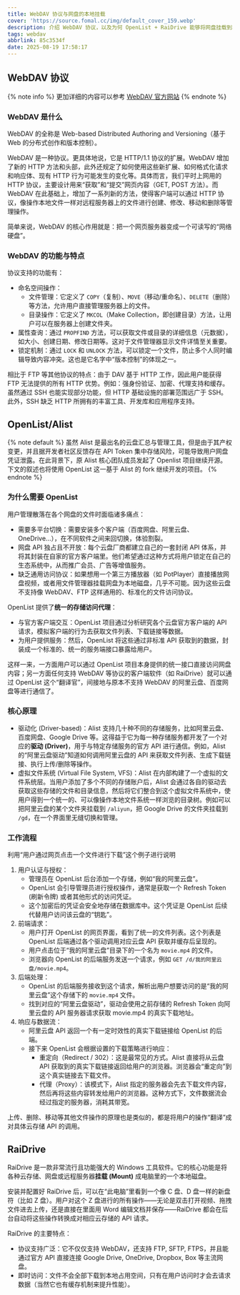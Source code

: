 ```yaml
---
title: WebDAV 协议与网盘的本地挂载
cover: 'https://source.fomal.cc/img/default_cover_159.webp'
description: 介绍 WebDAV 协议，以及为何 OpenList + RaiDrive 能够将网盘挂载到本地
tags: webdav
abbrlink: 85c3534f
date: 2025-08-19 17:58:17
---
```


## WebDAV 协议
{% note info %}
更加详细的内容可以参考 [WebDAV 官方网站](http://webdav.org/)
{% endnote %}

### WebDAV 是什么
WebDAV 的全称是 Web-based Distributed Authoring and Versioning（基于 Web 的分布式创作和版本控制）。

WebDAV 是一种协议。更具体地说，它是 HTTP/1.1 协议的扩展。WebDAV 增加了新的 HTTP 方法和头部，此外还规定了如何使用这些新扩展、如何格式化请求和响应体、现有 HTTP 行为可能发生的变化等。具体而言，我们平时上网用的 HTTP 协议，主要设计用来“获取”和“提交”网页内容（GET, POST 方法）。而 WebDAV 在此基础上，增加了一系列新的方法，使得客户端可以通过 HTTP 协议，像操作本地文件一样对远程服务器上的文件进行创建、修改、移动和删除等管理操作。

简单来说，WebDAV 的核心作用就是：把一个网页服务器变成一个可读写的“网络硬盘”。

### WebDAV 的功能与特点
协议支持的功能有：
* 命名空间操作：
  * 文件管理：它定义了 `COPY`（复制）、`MOVE`（移动/重命名）、`DELETE`（删除）等方法，允许用户直接管理服务器上的文件。
  * 目录操作：它定义了 `MKCOL`（Make Collection，即创建目录）方法，让用户可以在服务器上创建文件夹。
* 属性查询：通过 `PROPFIND` 方法，可以获取文件或目录的详细信息（元数据），如大小、创建日期、修改日期等。这对于文件管理器显示文件详情至关重要。
* 锁定机制：通过 `LOCK` 和 `UNLOCK` 方法，可以锁定一个文件，防止多个人同时编辑导致内容冲突。这也是它名字中“版本控制”的体现之一。

相比于 FTP 等其他协议的特点：由于 DAV 基于 HTTP 工作，因此用户能获得 FTP 无法提供的所有 HTTP 优势。例如：强身份验证、加密、代理支持和缓存。虽然通过 SSH 也能实现部分功能，但 HTTP 基础设施的部署范围远广于 SSH。此外，SSH 缺乏 HTTP 所拥有的丰富工具、开发库和应用程序支持。

## OpenList/Alist
{% note default %}
虽然 Alist 是最出名的云盘汇总与管理工具，但是由于其产权变更，并且据开发者社区反馈存在 API Token 集中存储风险，可能导致用户网盘凭证泄露。在此背景下，原 Alist 核心团队成员发起了 Openlist 项目继续开源。下文的叙述也将使用 OpenList 这一基于 Alist 的 fork 继续开发的项目。
{% endnote %}

### 为什么需要 OpenList
用户管理散落在各个网盘的文件时面临诸多痛点：
* 需要多平台切换：需要安装多个客户端（百度网盘、阿里云盘、OneDrive...），在不同软件之间来回切换，体验割裂。
* 网盘 API 独占且不开放：每个云盘厂商都建立自己的一套封闭 API 体系，并将其封装在自家的官方客户端里。他们希望通过这种方式将用户锁定在自己的生态系统中，从而推广会员、广告等增值服务。
* 缺乏通用访问协议：如果想用一个第三方播放器（如 PotPlayer）直接播放网盘视频，或者用文件管理器挂载网盘为本地磁盘，几乎不可能。因为这些云盘不支持像 WebDAV、FTP 这样通用的、标准化的文件访问协议。

OpenList 提供了**统一的存储访问代理**：
* 与官方客户端交互：OpenList 项目通过分析研究各个云盘官方客户端的 API 请求，模拟客户端的行为去获取文件列表、下载链接等数据。
* 为用户提供服务：然后，OpenList 将这些通过非标准 API 获取到的数据，封装成一个标准的、统一的服务端接口暴露给用户。

这样一来，一方面用户可以通过 OpenList 项目本身提供的统一接口直接访问网盘内容；另一方面任何支持 WebDAV 等协议的客户端软件（如 RaiDrive）就可以通过 OpenList 这个“翻译官”，间接地与原本不支持 WebDAV 的阿里云盘、百度网盘等进行通信了。

### 核心原理
* 驱动化 (Driver-based)：Alist 支持几十种不同的存储服务，比如阿里云盘、百度网盘、Google Drive 等。这得益于它为每一种存储服务都开发了一个对应的**驱动 (Driver)**，用于与特定存储服务的官方 API 进行通信。例如，Alist 的“阿里云盘驱动”知道如何调用阿里云盘的 API 来获取文件列表、生成下载链接、执行上传/删除等操作。
* 虚拟文件系统 (Virtual File System, VFS)：Alist 在内部构建了一个虚拟的文件系统层。当用户添加了多个不同的存储账户后，Alist 会通过各自的驱动去获取这些存储的文件和目录信息，然后将它们整合到这个虚拟文件系统中，使用户得到一个统一的、可以像操作本地文件系统一样浏览的目录树。例如可以把阿里云盘的某个文件夹挂载到 `/aliyun`，把 Google Drive 的文件夹挂载到 `/gd`，在一个界面里无缝切换和管理。

### 工作流程
利用“用户通过网页点击一个文件进行下载”这个例子进行说明
1. 用户认证与授权：
   * 管理员在 OpenList 后台添加一个存储，例如“我的阿里云盘”。
   * OpenList 会引导管理员进行授权操作，通常是获取一个 Refresh Token (刷新令牌) 或者其他形式的访问凭证。
   * 这个加密后的凭证会安全地存储在数据库中。这个凭证是 OpenList 后续代替用户访问该云盘的“钥匙”。
2. 前端请求：
   * 用户打开 OpenList 的网页界面，看到了统一的文件列表。这个列表是 OpenList 后端通过各个驱动调用对应云盘 API 获取并缓存后呈现的。
   * 用户点击位于“我的阿里云盘”目录下的一个名为 `movie.mp4` 的文件。
   * 浏览器向 OpenList 的后端服务发送一个请求，例如 `GET /d/我的阿里云盘/movie.mp4`。
3. 后端处理：
   * OpenList 的后端服务接收到这个请求，解析出用户想要访问的是“我的阿里云盘”这个存储下的 `movie.mp4` 文件。
   * 找到对应的“阿里云盘驱动”，驱动会使用之前存储的 Refresh Token 向阿里云盘的 API 服务器请求获取 movie.mp4 的真实下载地址。
4. 响应与数据流：
   * 阿里云盘 API 返回一个有一定时效性的真实下载链接给 OpenList 的后端。
   * 接下来 OpenList 会根据设置的下载策略进行响应：
     * 重定向（Redirect / 302）：这是最常见的方式。Alist 直接将从云盘 API 获取到的真实下载链接返回给用户的浏览器。浏览器会“重定向”到这个真实链接去下载文件。
     * 代理（Proxy）：该模式下，Alist 指定的服务器会先去下载文件内容，然后再将这些内容转发给用户的浏览器。这种方式下，文件数据流会经过指定的服务器，消耗其带宽。

上传、删除、移动等其他文件操作的原理也是类似的，都是将用户的操作“翻译”成对具体云存储 API 的调用。

## RaiDrive
RaiDrive 是一款非常流行且功能强大的 Windows 工具软件。它的核心功能是将各种云存储、网盘或远程服务器**挂载 (Mount)** 成电脑里的一个本地磁盘。

安装并配置好 RaiDrive 后，可以在“此电脑”里看到一个像 C 盘、D 盘一样的新盘符（比如 Z 盘）。用户对这个 Z 盘进行的所有操作——无论是双击打开视频、拖拽文件进去上传，还是直接在里面用 Word 编辑文档并保存——RaiDrive 都会在后台自动将这些操作转换成对相应云存储的 API 请求。

RaiDrive 的主要特点：
* 协议支持广泛：它不仅仅支持 WebDAV，还支持 FTP, SFTP, FTPS，并且能通过官方 API 直接连接 Google Drive, OneDrive, Dropbox, Box 等主流网盘。
* 即时访问：文件不会全部下载到本地占用空间，只有在用户访问时才会去请求数据（当然它也有缓存机制来提升性能）。